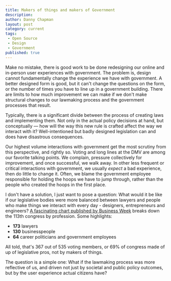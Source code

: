 ```yaml
---
title: Makers of things and makers of Government
description:
author: Danny Chapman
layout: post
category: current
tags:
 - Open Source
 - Design
 - Government
published: true
---
```


Make no mistake, there is good work to be done redesigning our online and in-person user experiences with government. The problem is, design cannot fundamentally change the experience we have with government. A better designed form is good, but it can't change the questions on the form, or the number of times you have to line up in a government building. There are limits to how much improvement we can make if we don't make structural changes to our lawmaking process and the government processes that result.

Typically, there is a significant divide between the process of creating laws and implementing them. Not only in the actual policy decisions at hand, but conceptually — how will the way this new rule is crafted affect the way we interact with it? Well-intentioned but badly designed legislation can and does have disastrous consequences. 

Our highest volume interactions with government get the most scrutiny from this perspective, and rightly so. Voting and long lines at the DMV are among our favorite talking points. We complain, pressure collectively for improvement, and once successful, we walk away. In other less frequent or critical interactions with government, we usually *expect* a bad experience, then do little to change it. Often, we blame the government employee responsible for holding the hoops we have to jump through, rather than the people who created the hoops in the first place. 

I don't have a solution, I just want to pose a question: What would it be like if our legislative bodies were more balanced between lawyers and people who make things we interact with every day - designers, entrepreneurs and engineers? [A fascinating chart published by Business Week](http://www.businessweek.com/articles/2013-01-10/the-113th-congress-by-the-numbers) breaks down the 113th congress by profession. Some highlights:

- **173** lawyers
- **130** businesspeople
- **64** career politicians and government employees

All told, that's 367 out of 535 voting members, or 69% of congress made of up of legislative pros, not by makers of things. 

The question is a simple one: What if the lawmaking process was more reflective of us, and driven not just by societal and public policy outcomes, but by the user experience actual citizens have?


